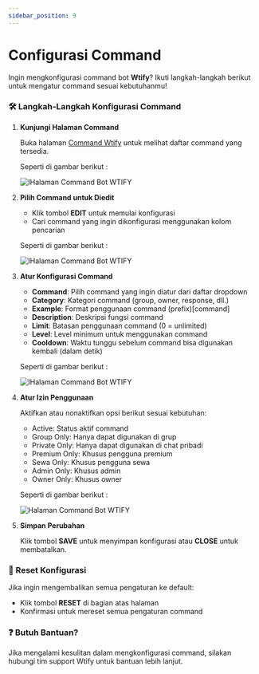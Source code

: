 ```yaml
---
sidebar_position: 9
---
```


# Configurasi Command

Ingin mengkonfigurasi command bot **Wtify**? Ikuti langkah-langkah berikut untuk mengatur command sesuai kebutuhanmu!

### 🛠️ Langkah-Langkah Konfigurasi Command

1. **Kunjungi Halaman Command**

   Buka halaman [Command Wtify](https://wtify.xyz/bot/command) untuk melihat daftar command yang tersedia.

   Seperti di gambar berikut :

   ![IHalaman Command Bot WTIFY](https://i.ibb.co.com/Jwsx9BWy/Screenshot-2025-02-09-230221.png)

2. **Pilih Command untuk Diedit**

   - Klik tombol **EDIT** untuk memulai konfigurasi
   - Cari command yang ingin dikonfigurasi menggunakan kolom pencarian

   Seperti di gambar berikut :

   ![IHalaman Command Bot WTIFY](https://i.ibb.co.com/GfPPbcFw/Screenshot-2025-02-09-230243.png)

3. **Atur Konfigurasi Command**

   - **Command**: Pilih command yang ingin diatur dari daftar dropdown
   - **Category**: Kategori command (group, owner, response, dll.)
   - **Example**: Format penggunaan command (prefix)[command]
   - **Description**: Deskripsi fungsi command
   - **Limit**: Batasan penggunaan command (0 = unlimited)
   - **Level**: Level minimum untuk menggunakan command
   - **Cooldown**: Waktu tunggu sebelum command bisa digunakan kembali (dalam detik)

   Seperti di gambar berikut :

   ![IHalaman Command Bot WTIFY](https://i.ibb.co.com/8ntytK6P/Screenshot-2025-02-09-230538.png)

4. **Atur Izin Penggunaan**

   Aktifkan atau nonaktifkan opsi berikut sesuai kebutuhan:

   - Active: Status aktif command
   - Group Only: Hanya dapat digunakan di grup
   - Private Only: Hanya dapat digunakan di chat pribadi
   - Premium Only: Khusus pengguna premium
   - Sewa Only: Khusus pengguna sewa
   - Admin Only: Khusus admin
   - Owner Only: Khusus owner

   Seperti di gambar berikut :

   ![Halaman Command Bot WTIFY](https://i.ibb.co.com/Zpff49hS/Screenshot-2025-02-09-231503.png)

5. **Simpan Perubahan**

   Klik tombol **SAVE** untuk menyimpan konfigurasi atau **CLOSE** untuk membatalkan.

### 🔄 Reset Konfigurasi

Jika ingin mengembalikan semua pengaturan ke default:

- Klik tombol **RESET** di bagian atas halaman
- Konfirmasi untuk mereset semua pengaturan command

### ❓ Butuh Bantuan?

Jika mengalami kesulitan dalam mengkonfigurasi command, silakan hubungi tim support Wtify untuk bantuan lebih lanjut.
